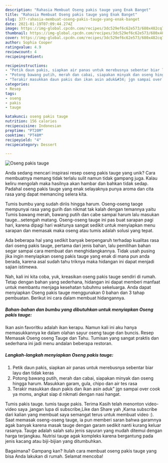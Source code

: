 ```yaml
---
description: "Rahasia Membuat Oseng pakis tauge yang Enak Banget"
title: "Rahasia Membuat Oseng pakis tauge yang Enak Banget"
slug: 377-rahasia-membuat-oseng-pakis-tauge-yang-enak-banget
date: 2021-01-19T07:09:44.274Z
image: https://img-global.cpcdn.com/recipes/3dc529ef6c62e573/680x482cq70/oseng-pakis-tauge-foto-resep-utama.jpg
thumbnail: https://img-global.cpcdn.com/recipes/3dc529ef6c62e573/680x482cq70/oseng-pakis-tauge-foto-resep-utama.jpg
cover: https://img-global.cpcdn.com/recipes/3dc529ef6c62e573/680x482cq70/oseng-pakis-tauge-foto-resep-utama.jpg
author: Sophia Cooper
ratingvalue: 4.9
reviewcount: 4
recipeingredient:

recipeinstructions:
- "Petik daun pakis, siapkan air panas untuk merebusnya sebentar biar layu dan tidak keras"
- "Potong bawang putih, merah dan cabai, siapakan minyak dan oseng hingga harum. Masukkan garam, gula, chipo dan air tes rasa"
- "Terakir masukkan daun pakis dan ikan asin aduk&#34; jgn sampai over cook ya moms, angkat siap d nikmati dengan nasi hangat."
categories:
- Resep
tags:
- oseng
- pakis
- tauge

katakunci: oseng pakis tauge 
nutrition: 156 calories
recipecuisine: Indonesian
preptime: "PT20M"
cooktime: "PT48M"
recipeyield: "4"
recipecategory: Dessert

---
```



![Oseng pakis tauge](https://img-global.cpcdn.com/recipes/3dc529ef6c62e573/680x482cq70/oseng-pakis-tauge-foto-resep-utama.jpg)

Anda sedang mencari inspirasi resep oseng pakis tauge yang unik? Cara membuatnya memang tidak terlalu sulit namun tidak gampang juga. Kalau keliru mengolah maka hasilnya akan hambar dan bahkan tidak sedap. Padahal oseng pakis tauge yang enak selayaknya punya aroma dan cita rasa yang dapat memancing selera kita.

Tumis bumbu yang sudah diriis hingga harum. Oseng-oseng taoge mempunyai rasa yang gurih dan nikmat tak kalah dengan temannya yaitu Tumis bawang merah, bawang putih dan cabe sampai harum lalu masukan tauge…setengah matang. Oseng-oseng tauge ini pas buat sarapan pagi hari, karena dipagi hari waktunya sangat sedikit untuk menyiapkan menu sarapan dan memasak maka oseng atau tumis adalah solusi yang tepat.

Ada beberapa hal yang sedikit banyak berpengaruh terhadap kualitas rasa dari oseng pakis tauge, pertama dari jenis bahan, lalu pemilihan bahan segar sampai cara membuat dan menghidangkannya. Tidak usah pusing jika ingin menyiapkan oseng pakis tauge yang enak di mana pun anda berada, karena asal sudah tahu triknya maka hidangan ini dapat menjadi sajian istimewa.


Nah, kali ini kita coba, yuk, kreasikan oseng pakis tauge sendiri di rumah. Tetap dengan bahan yang sederhana, hidangan ini dapat memberi manfaat untuk membantu menjaga kesehatan tubuhmu sekeluarga. Anda dapat menyiapkan Oseng pakis tauge menggunakan 0 bahan dan 3 tahap pembuatan. Berikut ini cara dalam membuat hidangannya.

<!--inarticleads1-->

##### Bahan-bahan dan bumbu yang dibutuhkan untuk menyiapkan Oseng pakis tauge:



Ikan asin favoritku adalah ikan kerapu. Namun kali ini aku hanya memasukkannya ke dalam olahan sayur oseng tauge dan buncis. Resep Memasak Oseng oseng Tauge dan Tahu. Tumisan yang sangat praktis dan sederhana ini jadi menu andalan beberapa restoran. 

<!--inarticleads2-->

##### Langkah-langkah menyiapkan Oseng pakis tauge:

1. Petik daun pakis, siapkan air panas untuk merebusnya sebentar biar layu dan tidak keras
1. Potong bawang putih, merah dan cabai, siapakan minyak dan oseng hingga harum. Masukkan garam, gula, chipo dan air tes rasa
1. Terakir masukkan daun pakis dan ikan asin aduk&#34; jgn sampai over cook ya moms, angkat siap d nikmati dengan nasi hangat.


Tumis pakis tauge. tumis tauge pakis. Terima Kasih telah menonton video-video saya ,jangan lupa di subscribe,Like dan Share yah ,Karna subscribe dari kalian yang membuat saya semangat terus untuk membuat video :). Saat memasak oseng-oseng tauge, ia pun memberi saran bahwa garamnya agak banyak karena masak tauge dengan garam sedikit nanti kurang keluar rasanya. Tauge adalah salah satu jenis sayuran yang mudah ditemui dengan harga terjangkau. Nutrisi tauge agak kompleks karena bergantung pada jenis kacang atau biji-bijian yang ditumbuhkan. 

Bagaimana? Gampang kan? Itulah cara membuat oseng pakis tauge yang bisa Anda lakukan di rumah. Selamat mencoba!
